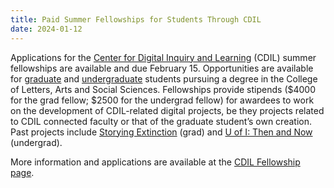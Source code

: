 ```yaml
---
title: Paid Summer Fellowships for Students Through CDIL
date: 2024-01-12
---
```


Applications for the [Center for Digital Inquiry and Learning](https://cdil.lib.uidaho.edu/) (CDIL) summer fellowships are available and due February 15. Opportunities are available for [graduate](https://cdil.lib.uidaho.edu/fellowships/gradfellow.html) and [undergraduate](https://cdil.lib.uidaho.edu/fellowships/undergradfellow.html) students pursuing a degree in the College of Letters, Arts and Social Sciences. Fellowships provide stipends ($4000 for the grad fellow; $2500 for the undergrad fellow) for awardees to work on the development of CDIL-related digital projects, be they projects related to CDIL connected faculty or that of the graduate student’s own creation. Past projects include [Storying Extinction](https://cdil.lib.uidaho.edu/storying-extinction/) (grad)  and [U of I: Then and Now](https://www.lib.uidaho.edu/digital/campushistory/) (undergrad). 

More information and applications are available at the [CDIL Fellowship page](https://cdil.lib.uidaho.edu/fellowships/).
